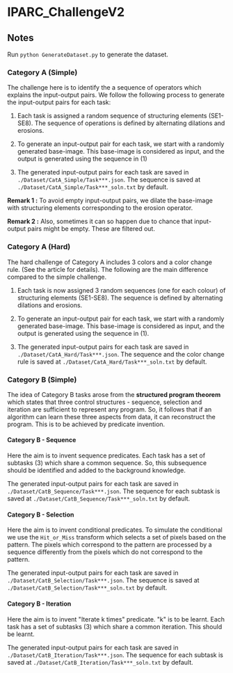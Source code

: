 # IPARC_ChallengeV2


## Notes

Run `python GenerateDataset.py` to generate the dataset.

### Category A (Simple)

The challenge here is to identify the a sequence of operators which explains the input-output pairs. We follow the following process to generate the input-output pairs for each task:

1. Each task is assigned a random sequence of structuring elements (SE1-SE8). The sequence of operations is defined by alternating dilations and erosions.

2. To generate an input-output pair for each task, we start with a randomly generated base-image. This base-image is considered as input, and the output is generated using the sequence in (1)

3. The generated input-output pairs for each task are saved in `./Dataset/CatA_Simple/Task***.json`. The sequence is saved at `./Dataset/CatA_Simple/Task***_soln.txt` by default.

**Remark 1 :** To avoid empty input-output pairs, we dilate the base-image with structuring elements corresponding to the erosion operator. 

**Remark 2 :** Also, sometimes it can so happen due to chance that input-output pairs might be empty. These are filtered out.

### Category A (Hard)

The hard challenge of Category A includes 3 colors and a color change rule. (See the article for details). The following are the main difference compared to the simple challenge.

1. Each task is now assigned 3 random sequences (one for each colour) of structuring elements (SE1-SE8). The sequence is defined by alternating dilations and erosions.

2. To generate an input-output pair for each task, we start with a randomly generated base-image. This base-image is considered as input, and the output is generated using the sequence in (1).

3. The generated input-output pairs for each task are saved in `./Dataset/CatA_Hard/Task***.json`. The sequence and the color change rule is saved at `./Dataset/CatA_Hard/Task***_soln.txt` by default.


### Category B (Simple)

The idea of Category B tasks arose from the **structured program theorem** which states that three control structures - sequence, selection and iteration are sufficient to represent any program. So, it follows that if an algorithm can learn these three aspects from data, it can reconstruct the program. This is to be achieved by predicate invention.


#### Category B - Sequence

Here the aim is to invent sequence predicates. Each task has a set of subtasks (3) which share a common sequence. So, this subsequence should be identified and added to the background knowledge.

The generated input-output pairs for each task are saved in `./Dataset/CatB_Sequence/Task***.json`. The sequence for each subtask is saved at `./Dataset/CatB_Sequence/Task***_soln.txt` by default.

#### Category B - Selection

Here the aim is to invent conditional predicates. To simulate the conditional we use the `Hit_or_Miss` transform which selects a set of pixels based on the pattern. The pixels which correspond to the pattern are processed by a sequence differently from the pixels which do not correspond to the pattern. 

The generated input-output pairs for each task are saved in `./Dataset/CatB_Selection/Task***.json`. The sequence is saved at `./Dataset/CatB_Selection/Task***_soln.txt` by default.

#### Category B - Iteration

Here the aim is to invent "Iterate k times" predicate. "k" is to be learnt. Each task has a set of subtasks (3) which share a common iteration. This should be learnt.

The generated input-output pairs for each task are saved in `./Dataset/CatB_Iteration/Task***.json`. The sequence for each subtask is saved at `./Dataset/CatB_Iteration/Task***_soln.txt` by default.
